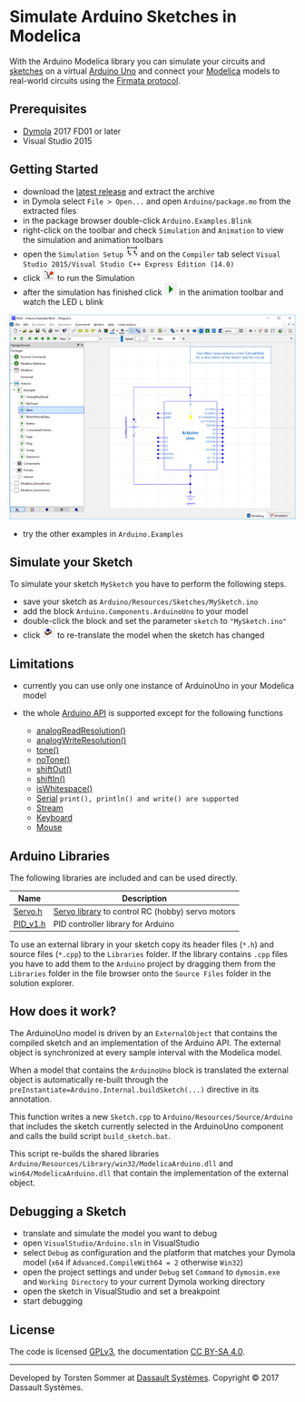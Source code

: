 # Simulate Arduino Sketches in Modelica

With the Arduino Modelica library you can simulate your circuits and [sketches](https://www.arduino.cc/en/Tutorial/Sketch) on a virtual [Arduino Uno](https://www.arduino.cc/en/Main/ArduinoBoardUno) and connect your [Modelica](https://www.modelica.org/) models to real-world circuits using the [Firmata protocol](http://www.firmata.org/).


## Prerequisites

- [Dymola](https://www.3ds.com/products-services/catia/products/dymola) 2017 FD01 or later
- Visual Studio 2015


## Getting Started

- download the [latest release](releases/latest) and extract the archive
- in Dymola select `File > Open...` and open `Arduino/package.mo` from the extracted files
- in the package browser double-click `Arduino.Examples.Blink`
- right-click on the toolbar and check `Simulation` and `Animation` to view the simulation and animation toolbars
- open the `Simulation Setup` ![Setup Button](Arduino/Resources/Images/setup_button.png) and on the `Compiler` tab select `Visual Studio 2015/Visual Studio C++ Express Edition (14.0)`
- click ![Simulate Button](Arduino/Resources/Images/simulate_button.png) to run the Simulation
- after the simulation has finished click ![Run Button](Arduino/Resources/Images/run_button.png) in the animation toolbar and watch the LED `L` blink

![Arduino.Examples.Blink](Arduino/Resources/Images/blink_example.png)

- try the other examples in `Arduino.Examples`


## Simulate your Sketch

To simulate your sketch `MySketch` you have to perform the following steps.

- save your sketch as `Arduino/Resources/Sketches/MySketch.ino`
- add the block `Arduino.Components.ArduinoUno` to your model
- double-click the block and set the parameter `sketch` to `"MySketch.ino"`
- click ![Translate Button](Arduino/Resources/Images/translate_button.png) to re-translate the model when the sketch has changed


## Limitations

- currently you can use only one instance of ArduinoUno in your Modelica model

- the whole [Arduino API](https://www.arduino.cc/en/Reference/HomePage) is supported except for the following functions

	- [analogReadResolution()](https://www.arduino.cc/en/Reference/AnalogReadResolution)
	- [analogWriteResolution()](https://www.arduino.cc/en/Reference/AnalogWriteResolution)
	- [tone()](https://www.arduino.cc/en/Reference/Tone)
	- [noTone()](https://www.arduino.cc/en/Reference/NoTone)
	- [shiftOut()](https://www.arduino.cc/en/Reference/ShiftOut)
	- [shiftIn()](https://www.arduino.cc/en/Reference/ShiftIn)
	- [isWhitespace()](https://www.arduino.cc/en/Reference/IsWhitespace)
	- [Serial](https://www.arduino.cc/en/Reference/Serial) `print(), println() and write() are supported`
	- [Stream](https://www.arduino.cc/en/Reference/Stream)
	- [Keyboard](https://www.arduino.cc/en/Reference/MouseKeyboard)
	- [Mouse](https://www.arduino.cc/en/Reference/MouseKeyboard)


## Arduino Libraries

The following libraries are included and can be used directly.

| Name                            | Description |
|---------------------------------|-------------|
|[Servo.h](Libraries/Servo.h)     | [Servo library](https://www.arduino.cc/en/Reference/Servo) to control RC (hobby) servo motors |
|[PID_v1.h](Libraries/PID_v1.h)   | PID controller library for Arduino |

To use an external library in your sketch copy its header files (`*.h`) and source files (`*.cpp`) to the `Libraries` folder. If the library contains `.cpp` files you have to add them to the `Arduino` project by dragging them from the `Libraries` folder in the file browser onto the `Source Files` folder in the solution explorer.


## How does it work?

The ArduinoUno model is driven by an `ExternalObject` that contains the compiled sketch and an implementation of the Arduino API. The external object is synchronized at every sample interval with the Modelica model.

When a model that contains the `ArduinoUno` block is translated the external object is automatically re-built through the `preInstantiate=Arduino.Internal.buildSketch(...)` directive in its annotation.

This function writes a new `Sketch.cpp` to `Arduino/Resources/Source/Arduino` that includes the sketch currently selected in the ArduinoUno component and calls the build script `build_sketch.bat`.

This script re-builds the shared libraries `Arduino/Resources/Library/win32/ModelicaArduino.dll` and `win64/ModelicaArduino.dll` that contain the implementation of the external object.


## Debugging a Sketch

- translate and simulate the model you want to debug
- open `VisualStudio/Arduino.sln` in VisualStudio
- select `Debug` as configuration and the platform that matches your Dymola model (`x64` if `Advanced.CompileWith64 = 2` otherwise `Win32`)
- open the project settings and under `Debug` set `Command` to `dymosim.exe` and `Working Directory` to your current Dymola working directory
- open the sketch in VisualStudio and set a breakpoint
- start debugging


## License

The code is licensed [GPLv3](https://www.gnu.org/licenses/gpl-3.0.en.html), the documentation [CC BY-SA 4.0](https://creativecommons.org/licenses/by-sa/4.0/).

----------------------------

Developed by Torsten Sommer at [Dassault Systèmes](https://www.3ds.com/). Copyright &copy; 2017 Dassault Systèmes.
